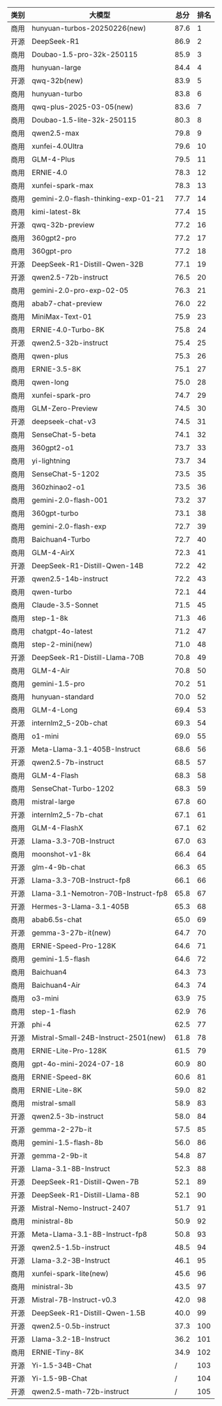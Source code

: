 
| 类别 | 大模型                         | 总分  | 排名 |
|-----|------------------------------|------|----|
|商用|hunyuan-turbos-20250226(new)|87.6|1|
|开源|DeepSeek-R1|86.9|2|
|商用|Doubao-1.5-pro-32k-250115|85.9|3|
|商用|hunyuan-large|84.4|4|
|开源|qwq-32b(new)|83.9|5|
|商用|hunyuan-turbo|83.8|6|
|商用|qwq-plus-2025-03-05(new)|83.6|7|
|商用|Doubao-1.5-lite-32k-250115|80.3|8|
|商用|qwen2.5-max|79.8|9|
|商用|xunfei-4.0Ultra|79.6|10|
|商用|GLM-4-Plus|79.5|11|
|商用|ERNIE-4.0|78.3|12|
|商用|xunfei-spark-max|78.3|13|
|商用|gemini-2.0-flash-thinking-exp-01-21|77.7|14|
|商用|kimi-latest-8k|77.4|15|
|开源|qwq-32b-preview|77.2|16|
|商用|360gpt2-pro|77.2|17|
|商用|360gpt-pro|77.2|18|
|开源|DeepSeek-R1-Distill-Qwen-32B|77.1|19|
|开源|qwen2.5-72b-instruct|76.5|20|
|商用|gemini-2.0-pro-exp-02-05|76.3|21|
|商用|abab7-chat-preview|76.0|22|
|商用|MiniMax-Text-01|75.9|23|
|商用|ERNIE-4.0-Turbo-8K|75.8|24|
|开源|qwen2.5-32b-instruct|75.4|25|
|商用|qwen-plus|75.3|26|
|商用|ERNIE-3.5-8K|75.1|27|
|商用|qwen-long|75.0|28|
|商用|xunfei-spark-pro|74.7|29|
|商用|GLM-Zero-Preview|74.5|30|
|开源|deepseek-chat-v3|74.5|31|
|商用|SenseChat-5-beta|74.1|32|
|商用|360gpt2-o1|73.7|33|
|商用|yi-lightning|73.7|34|
|商用|SenseChat-5-1202|73.5|35|
|商用|360zhinao2-o1|73.5|36|
|商用|gemini-2.0-flash-001|73.2|37|
|商用|360gpt-turbo|73.1|38|
|商用|gemini-2.0-flash-exp|72.7|39|
|商用|Baichuan4-Turbo|72.7|40|
|商用|GLM-4-AirX|72.3|41|
|开源|DeepSeek-R1-Distill-Qwen-14B|72.2|42|
|开源|qwen2.5-14b-instruct|72.2|43|
|商用|qwen-turbo|72.1|44|
|商用|Claude-3.5-Sonnet|71.5|45|
|商用|step-1-8k|71.3|46|
|商用|chatgpt-4o-latest|71.2|47|
|商用|step-2-mini(new)|71.0|48|
|开源|DeepSeek-R1-Distill-Llama-70B|70.8|49|
|商用|GLM-4-Air|70.8|50|
|商用|gemini-1.5-pro|70.2|51|
|商用|hunyuan-standard|70.0|52|
|商用|GLM-4-Long|69.4|53|
|开源|internlm2_5-20b-chat|69.3|54|
|商用|o1-mini|69.0|55|
|开源|Meta-Llama-3.1-405B-Instruct|68.6|56|
|开源|qwen2.5-7b-instruct|68.5|57|
|商用|GLM-4-Flash|68.3|58|
|商用|SenseChat-Turbo-1202|68.3|59|
|商用|mistral-large|67.8|60|
|开源|internlm2_5-7b-chat|67.1|61|
|商用|GLM-4-FlashX|67.1|62|
|开源|Llama-3.3-70B-Instruct|67.0|63|
|商用|moonshot-v1-8k|66.4|64|
|开源|glm-4-9b-chat|66.3|65|
|开源|Llama-3.3-70B-Instruct-fp8|66.1|66|
|开源|Llama-3.1-Nemotron-70B-Instruct-fp8|65.8|67|
|开源|Hermes-3-Llama-3.1-405B|65.3|68|
|商用|abab6.5s-chat|65.0|69|
|开源|gemma-3-27b-it(new)|64.7|70|
|商用|ERNIE-Speed-Pro-128K|64.6|71|
|商用|gemini-1.5-flash|64.6|72|
|商用|Baichuan4|64.3|73|
|商用|Baichuan4-Air|64.3|74|
|商用|o3-mini|63.9|75|
|商用|step-1-flash|62.9|76|
|开源|phi-4|62.5|77|
|开源|Mistral-Small-24B-Instruct-2501(new)|61.8|78|
|商用|ERNIE-Lite-Pro-128K|61.5|79|
|商用|gpt-4o-mini-2024-07-18|60.9|80|
|商用|ERNIE-Speed-8K|60.6|81|
|商用|ERNIE-Lite-8K|59.0|82|
|商用|mistral-small|58.9|83|
|开源|qwen2.5-3b-instruct|58.0|84|
|开源|gemma-2-27b-it|57.5|85|
|商用|gemini-1.5-flash-8b|56.0|86|
|开源|gemma-2-9b-it|54.8|87|
|开源|Llama-3.1-8B-Instruct|52.3|88|
|开源|DeepSeek-R1-Distill-Qwen-7B|52.1|89|
|开源|DeepSeek-R1-Distill-Llama-8B|52.1|90|
|开源|Mistral-Nemo-Instruct-2407|51.7|91|
|商用|ministral-8b|50.9|92|
|开源|Meta-Llama-3.1-8B-Instruct-fp8|50.8|93|
|开源|qwen2.5-1.5b-instruct|48.5|94|
|开源|Llama-3.2-3B-Instruct|46.1|95|
|商用|xunfei-spark-lite(new)|45.6|96|
|商用|ministral-3b|43.5|97|
|开源|Mistral-7B-Instruct-v0.3|42.0|98|
|开源|DeepSeek-R1-Distill-Qwen-1.5B|40.0|99|
|开源|qwen2.5-0.5b-instruct|37.3|100|
|开源|Llama-3.2-1B-Instruct|36.2|101|
|商用|ERNIE-Tiny-8K|34.9|102|
|开源|Yi-1.5-34B-Chat|/|103|
|开源|Yi-1.5-9B-Chat|/|104|
|开源|qwen2.5-math-72b-instruct|/|105|

